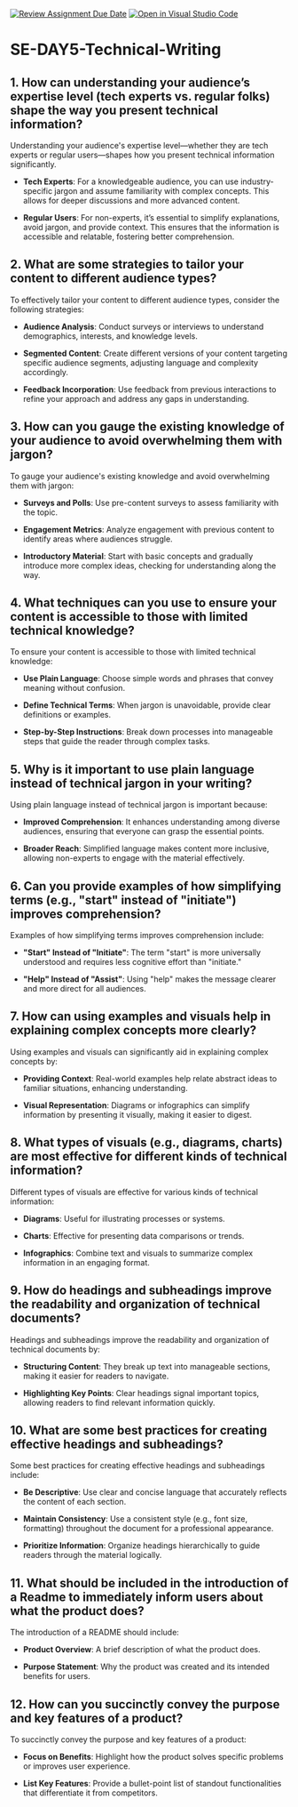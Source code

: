 [![Review Assignment Due Date](https://classroom.github.com/assets/deadline-readme-button-22041afd0340ce965d47ae6ef1cefeee28c7c493a6346c4f15d667ab976d596c.svg)](https://classroom.github.com/a/zsAR-pyY)
[![Open in Visual Studio Code](https://classroom.github.com/assets/open-in-vscode-2e0aaae1b6195c2367325f4f02e2d04e9abb55f0b24a779b69b11b9e10269abc.svg)](https://classroom.github.com/online_ide?assignment_repo_id=17062552&assignment_repo_type=AssignmentRepo)
# SE-DAY5-Technical-Writing
## 1. How can understanding your audience’s expertise level (tech experts vs. regular folks) shape the way you present technical information?

Understanding your audience's expertise level—whether they are tech experts or regular users—shapes how you present technical information significantly. 

- **Tech Experts**: For a knowledgeable audience, you can use industry-specific jargon and assume familiarity with complex concepts. This allows for deeper discussions and more advanced content.
  
- **Regular Users**: For non-experts, it’s essential to simplify explanations, avoid jargon, and provide context. This ensures that the information is accessible and relatable, fostering better comprehension.

## 2. What are some strategies to tailor your content to different audience types?

To effectively tailor your content to different audience types, consider the following strategies:

- **Audience Analysis**: Conduct surveys or interviews to understand demographics, interests, and knowledge levels.
  
- **Segmented Content**: Create different versions of your content targeting specific audience segments, adjusting language and complexity accordingly.
  
- **Feedback Incorporation**: Use feedback from previous interactions to refine your approach and address any gaps in understanding.

## 3. How can you gauge the existing knowledge of your audience to avoid overwhelming them with jargon?

To gauge your audience's existing knowledge and avoid overwhelming them with jargon:

- **Surveys and Polls**: Use pre-content surveys to assess familiarity with the topic.
  
- **Engagement Metrics**: Analyze engagement with previous content to identify areas where audiences struggle.
  
- **Introductory Material**: Start with basic concepts and gradually introduce more complex ideas, checking for understanding along the way.

## 4. What techniques can you use to ensure your content is accessible to those with limited technical knowledge?

To ensure your content is accessible to those with limited technical knowledge:

- **Use Plain Language**: Choose simple words and phrases that convey meaning without confusion.
  
- **Define Technical Terms**: When jargon is unavoidable, provide clear definitions or examples.
  
- **Step-by-Step Instructions**: Break down processes into manageable steps that guide the reader through complex tasks.

## 5. Why is it important to use plain language instead of technical jargon in your writing?

Using plain language instead of technical jargon is important because:

- **Improved Comprehension**: It enhances understanding among diverse audiences, ensuring that everyone can grasp the essential points.
  
- **Broader Reach**: Simplified language makes content more inclusive, allowing non-experts to engage with the material effectively.

## 6. Can you provide examples of how simplifying terms (e.g., "start" instead of "initiate") improves comprehension?

Examples of how simplifying terms improves comprehension include:

- **"Start" Instead of "Initiate"**: The term "start" is more universally understood and requires less cognitive effort than "initiate."
  
- **"Help" Instead of "Assist"**: Using "help" makes the message clearer and more direct for all audiences.

## 7. How can using examples and visuals help in explaining complex concepts more clearly?

Using examples and visuals can significantly aid in explaining complex concepts by:

- **Providing Context**: Real-world examples help relate abstract ideas to familiar situations, enhancing understanding.
  
- **Visual Representation**: Diagrams or infographics can simplify information by presenting it visually, making it easier to digest.

## 8. What types of visuals (e.g., diagrams, charts) are most effective for different kinds of technical information?

Different types of visuals are effective for various kinds of technical information:

- **Diagrams**: Useful for illustrating processes or systems.
  
- **Charts**: Effective for presenting data comparisons or trends.
  
- **Infographics**: Combine text and visuals to summarize complex information in an engaging format.

## 9. How do headings and subheadings improve the readability and organization of technical documents?

Headings and subheadings improve the readability and organization of technical documents by:

- **Structuring Content**: They break up text into manageable sections, making it easier for readers to navigate.
  
- **Highlighting Key Points**: Clear headings signal important topics, allowing readers to find relevant information quickly.

## 10. What are some best practices for creating effective headings and subheadings?

Some best practices for creating effective headings and subheadings include:

- **Be Descriptive**: Use clear and concise language that accurately reflects the content of each section.
  
- **Maintain Consistency**: Use a consistent style (e.g., font size, formatting) throughout the document for a professional appearance.
  
- **Prioritize Information**: Organize headings hierarchically to guide readers through the material logically.

## 11. What should be included in the introduction of a Readme to immediately inform users about what the product does?

The introduction of a README should include:

- **Product Overview**: A brief description of what the product does.
  
- **Purpose Statement**: Why the product was created and its intended benefits for users.
## 12. How can you succinctly convey the purpose and key features of a product?

To succinctly convey the purpose and key features of a product:

- **Focus on Benefits**: Highlight how the product solves specific problems or improves user experience.
  
- **List Key Features**: Provide a bullet-point list of standout functionalities that differentiate it from competitors.
